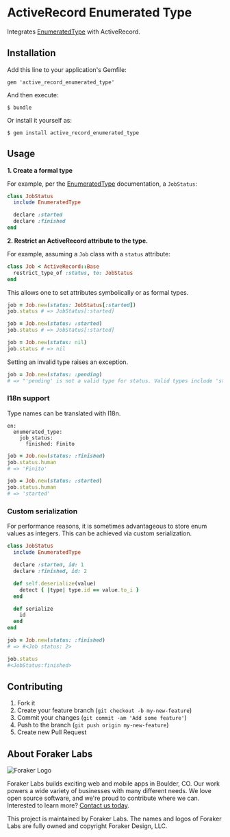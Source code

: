 # ActiveRecord Enumerated Type

Integrates [EnumeratedType](https://github.com/rafer/enumerated_type) with ActiveRecord.

## Installation

Add this line to your application's Gemfile:

    gem 'active_record_enumerated_type'

And then execute:

    $ bundle

Or install it yourself as:

    $ gem install active_record_enumerated_type

## Usage

__1. Create a formal type__

For example, per the [EnumeratedType](https://github.com/rafer/enumerated_type) documentation, a `JobStatus`:

```Ruby
class JobStatus
  include EnumeratedType

  declare :started
  declare :finished
end
```

__2. Restrict an ActiveRecord attribute to the type.__

For example, assuming a `Job` class with a `status` attribute:

```Ruby
class Job < ActiveRecord::Base
  restrict_type_of :status, to: JobStatus
end
```

This allows one to set attributes symbolically or as formal types.

```Ruby
job = Job.new(status: JobStatus[:started])
job.status # => JobStatus[:started]

job = Job.new(status: :started)
job.status # => JobStatus[:started]

job = Job.new(status: nil)
job.status # => nil
```

Setting an invalid type raises an exception.

```Ruby
job = Job.new(status: :pending)
# => "'pending' is not a valid type for status. Valid types include 'started' and 'finished'."
```

### I18n support
Type names can be translated with I18n.

```YML
en:
  enumerated_type:
    job_status:
      finished: Finito
```

```Ruby
job = Job.new(status: :finished)
job.status.human
# => 'Finito'

job = Job.new(status: :started)
job.status.human
# => 'started'
```

### Custom serialization
For performance reasons, it is sometimes advantageous to store enum values as integers. This can be achieved via custom serialization.

```Ruby
class JobStatus
  include EnumeratedType

  declare :started, id: 1
  declare :finished, id: 2

  def self.deserialize(value)
    detect { |type| type.id == value.to_i }
  end

  def serialize
    id
  end
end

job = Job.new(status: :finished)
# => #<Job status: 2>

job.status
#<JobStatus:finished>
```

## Contributing

1. Fork it
2. Create your feature branch (`git checkout -b my-new-feature`)
3. Commit your changes (`git commit -am 'Add some feature'`)
4. Push to the branch (`git push origin my-new-feature`)
5. Create new Pull Request

## About Foraker Labs

![Foraker Logo](http://assets.foraker.com/attribution_logo.png)

Foraker Labs builds exciting web and mobile apps in Boulder, CO. Our work powers a wide variety of businesses with many different needs. We love open source software, and we're proud to contribute where we can. Interested to learn more? [Contact us today](https://www.foraker.com/contact-us).

This project is maintained by Foraker Labs. The names and logos of Foraker Labs are fully owned and copyright Foraker Design, LLC.

